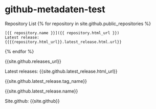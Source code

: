 # github-metadaten-test

Repository List
{% for repository in site.github.public_repositories %}

    [{{ repository.name }}]({{ repository.html_url }})
    Latest release:
    {{{{repository.html_url}}.latest_release.html.url}}


{% endfor %}

{{site.github.releases_url}}

Latest releases:
{{site.github.latest_release.html_url}} 

{{site.github.latest_release.tag_name}}

{{site.github.latest_release.name}}

Site.github:
{{site.github}}